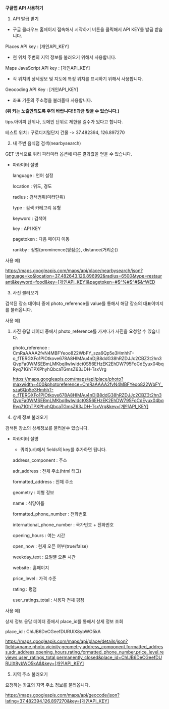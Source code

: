 **구글맵 API 사용하기**



1) API 발급 받기

- 구글 클라우드 홈페이지 접속해서 시작하기 버튼을 클릭해서 API KEY를 발급 받습니다.

Places API key : [개인API_KEY]

- 현 위치 주변의 지역 정보를 불러오기 위해서 사용합니다.

Maps JavaScript API key : [개인API_KEY]

- 각 위치의 상세정보 및 지도에 특정 위치를 표시하기 위해서 사용합니다.

Geocoding API Key : [개인API_KEY]

- 좌표 기준의 주소명을 불러올때 사용합니다.

  

**(위 키는 노출안되도록 주의 바랍니다!!!과금 맞을 수 있습니다.)**

tips.아이피 단위나, 도메인 단위로 제한을 걸수가 있다고 합니다.



테스트 위치 : 구로디지털단지 건물 -> 37.482394, 126.897270



2) 내 주변 음식점 검색(nearbysearch)

GET 방식으로 쿼리 파라미터 옵션에 따른 결과값을 얻을 수 있습니다.



- 파라미터 설명

  language : 언어 설정

  location : 위도, 경도

  radius : 검색범위(미터단위)

  type : 검색 카테고리 유형

  keyword : 검색어

  key : API KEY

  pagetoken : 다음 페이지 이동

  rankby : 정렬(prominence(평점순), distance(거리순))

사용 예) 

https://maps.googleapis.com/maps/api/place/nearbysearch/json?language=ko&location=37.482643,126.896992&radius=6500&type=restaurant&keyword=food&key=[개인API_KEY]&pagetoken=#$^%#$^#$&^WED



3) 사진 불러오기

검색된 장소 데이터 중에 photo_reference를 value를 통해서 해당 장소의 대표이미지를 불러옵니다.

사용 예)

1. 사진 응답 데이터 중에서 photo_reference를 가져다가 사진을 요청할 수 있습니다.

    photo_reference : CmRaAAAA2fvN4MBFYeoo822WbFY_sza6Qp5e3HmhhT-o_fTERGXFo1PIOtkove678A8HlMAu4nDjB8ddG38hRZDJJc2CBZ3t2hn3QvpFa0WMSEBmLMKbqIIwIwIdct0S56EHzEK2EhDW795FoCdEyux04bqRyq71GhTPXPhyhQbcaTGmsZ63JDH-TsxVrg

   

    https://maps.googleapis.com/maps/api/place/photo?maxwidth=400&photoreference=CmRaAAAA2fvN4MBFYeoo822WbFY_sza6Qp5e3HmhhT-o_fTERGXFo1PIOtkove678A8HlMAu4nDjB8ddG38hRZDJJc2CBZ3t2hn3QvpFa0WMSEBmLMKbqIIwIwIdct0S56EHzEK2EhDW795FoCdEyux04bqRyq71GhTPXPhyhQbcaTGmsZ63JDH-TsxVrg&key=[개인API_KEY]



4) 상세 정보 불러오기

검색된 장소의 상세정보를 불러올수 있습니다. 

- 파라미터 설명
  - 쿼리(url)에서 fields의 key를 추가하면 됩니다.

  address_component : 주소 

  adr_address : 전체 주소(html 태그) 

  formatted_address : 전체 주소 

  geometry : 지형 정보 

  name : 식당이름  

  formatted_phone_number : 전화번호

  international_phone_number : 국가번호 + 전화번호

  opening_hours : 여는 시간

  open_now : 현재 오픈 여부(true/false)

  weekday_text : 요일별 오픈 시간

  website : 홈페이지

  price_level : 가격 수준

  rating : 평점

  user_ratings_total : 사용자 전체 평점



사용 예)

상세 정보 응답 데이터 중에서 place_id를 통해서 상세 정보 조회 

place_id : ChIJB6DeCGeefDURUlX8ybWO5kA 



https://maps.googleapis.com/maps/api/place/details/json?fields=name,photo,vicinity,geometry,address_component,formatted_address,adr_address,opening_hours,rating,formatted_phone_number,price_level,reviews,user_ratings_total,permanently_closed&place_id=ChIJB6DeCGeefDURUlX8ybWO5kA&&key=[개인API_KEY]



5) 지역 주소 불러오기

요청하는 좌표의 지역 주소 정보를 불러옵니다.

https://maps.googleapis.com/maps/api/geocode/json?latlng=37.482394,126.897270&key=[개인API_KEY]